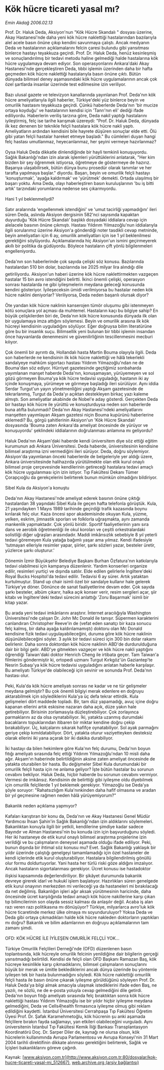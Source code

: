 # Kök hücre ticareti yasal mı?

*Emin Akdağ 2006.02.13*

<div class="pNewsDetailMainContent" itemprop="articleBody">
 Prof. Dr. Haluk Deda, Aksiyon'nun "Kök Hücre Skandalı " dosyası üzerine, Akay Hastanesi'nde daha yeni kök hücre naklettiği hastalarından bazılarıyla alel acele basın önüne çıkıp kendini savunmaya çalıştı. Ancak medyanın Deda ve hastalarının açıklamalarını  felcin çaresi bulundu gibi yansıtması binlerce hastayı teyakkuza geçirdi. Prof. Dr. Haluk Deda, henüz kesinleşmiş ve sonuçlandırılmış bir tedavi metodu haline gelmediği halde hastalarına kök hücre uygulamaya devam ediyor. Son operasyonlarını Ankara'daki Akay Hastanesi'nde gerçekleştiren Deda, tıbbi işlemin üzerinden daha bir hafta geçmeden kök hücre naklettiği hastalarıyla basın önüne çıktı. Bütün dünyada bilimsel deney aşamasındaki kök hücre uygulamalarının ancak çok özel şartlarda insanlar üzerinde test edilmesine izin veriliyor.
 <br/>
 <br/>
 Bazı ulusal gazete ve televizyon kanallarında yayınlanan Prof. Deda'nın kök hücre ameliyatlarıyla ilgili haberler, Türkiye'deki yüz binlerce beyin ve omurilik hastasını teyakkuza geçirdi. Çünkü haberlerde Deda'nın 'bir mucize ortaya koyduğu' ve hastalarının kendisi için 'Tanrı'nın eli' dediği ifade ediliyordu. Haberlerin veriliş tarzına göre, Deda nakil yaptığı hastalarını iyileştirmiş, felç ise tarihe karışmak üzereydi: "Prof. Dr. Haluk Deda, dünyada ilk kez denenen bir teknikle felçli hastalara kök hücre nakli yaptı. Ameliyatların ardından kendisini bile hayrete düşüren sonuçlar elde etti. Ölü gibi yatan felçli hastalar hareket etmeye başladı." Bu cümleleri duyan hangi felç hastası umutlanmaz, heyecanlanmaz, her şeyini vermeye hazırlanmaz?
 <br/>
 <br/>
 Oysa Haluk Deda dikkatle dinlendiğinde bir hayli temkinli konuşuyordu. Sağlık Bakanlığı'ndan izin alarak işlemleri yürüttüklerini anlatarak, "Her kim bizden bir şey öğrenmek istiyorsa, öğretmeye de göstermeye de hazırız. Başarıya ulaşabilirsek, bütün dünya bunu prosedür olarak tanımlar ve her tarafta yapılmaya başlar." diyordu. Başarı, beyin ve omurilik felçli hastayı 'konuşturmak', 'ayağa kaldırmak' ve 'yürütmek' demekti. Ortada ulaşılmış bir başarı yoktu. Ama Deda, olayı haberleştiren basın kuruluşlarının 'bu iş bitti artık' tarzındaki yorumlarına nedense ses çıkarmıyordu.
 <br/>
 <br/>
 Hani 1 yıl beklenmeliydi?
 <br/>
 <br/>
 Satır aralarında 'engellenmek istendiğini' ve 'umut tacirliği yapmadığını' ileri süren Deda, aslında Aksiyon dergisinin 582'nci sayısında kapaktan duyurduğu 'Kök Hücre Skandalı' başlıklı dosyadaki iddialara cevap için alelacele basının önüne çıkmıştı. Hastası Yıldırım Yılmazoğlu'nun iddialarıyla ilgili sorularımız üzerine Aksiyon'a gönderdiği noter tasdikli cevap metninde, beyin ameliyatları için 6 ay, omurilik ameliyatları için ise 1 yıl beklenilmesi gerektiğini söylüyordu. Açıklamalarında hiç Aksiyon'un ismini geçirmeyerek akıllı bir politika da güdüyordu. Böylece hastaların çift yönlü bilgilenmeleri engelleniyordu.
 <br/>
 <br/>
 Deda'nın son haberlerinde çok sayıda çelişki söz konusu. Bazılarında hastalardan 510 bin dolar, bazılarında ise 2025 milyar lira alındığı dile getiriliyordu. Aksiyon'un haberi üzerine kök hücre naklettirmekten vazgeçen hastalar 15 bin avro istendiğini belirtti. İkinci önemli çelişki, operasyon sonrası hastalarda ne gibi iyileşmelerin meydana geleceği konusunda kendini gösteriyor. İyileşeceksin ümidi verilmiyorsa bu hastalar neden kök hücre naklini deniyorlar? Veriliyorsa, Deda neden başarılı olursak diyor?
 <br/>
 <br/>
 Öte yandan kök hücre naklinin kanserojen tümör oluşumu gibi istenmeyen kötü sonuçlara yol açması da muhtemel. Hastaların kaçı bu bilgiye sahip? En büyük çelişkilerden biri de, Deda'nın kök hücre konusunda dünyada ilk olan bir uygulamaya imza attığını söylemesi. Beyin ve omurilik arasına ilk kök hücreyi kendisinin uyguladığını söylüyor. Eğer doğruysa bilim literatürüne göre bu bir insanlık suçu. Bilimsellik yeni bulunan bir tıbbi işlemin insandan önce hayvanlarda denenmesini ve güvenilirliğinin tescillenmesini mecburi kılıyor.
 <br/>
 <br/>
 Çok önemli bir ayrıntı da, Hollandalı hasta Martin Bouma olayıyla ilgili. Deda son haberlerde ne kendisinin ilk kök hücre naklettiği ve hâlâ tekerlekli sandalyeye mahkûm sigortacı hastası Yıldırım Yılmazoğlu'ndan ne de Bouma'dan söz ediyor. Hürriyet gazetesinde geçtiğimiz sonbaharda yayımlanan manşet haberde Deda'nın, konuşamayan, yürüyemeyen ve sol gözü görmeyen Bouma'ya kök hücre tedavisi uyguladığı, hastanın iki ay içinde konuşmaya, yürümeye ve görmeye başladığı ileri sürülüyor. Aynı iddia Serdar Turgut'un yayın yönetmenliğini yaptığı Akşam gazetesinde de tekrarlanmış, Turgut da Deda'yı açıktan destekleyen birkaç yazı kaleme almıştı. Son ameliyatlar akabinde de Nobel'e aday gösterdi. Gerçekten Deda bir hastayı kök hücre ile yürüttü ve konuşturduysa neden son haberlerde buna atıfta bulunmadı? Deda'nın Akay Hastanesi'ndeki ameliyatlarını manşetten yayımlayan Akşam gazetesi niçin Bouma kupürünü haberlerine eklemedi? Bu, görgü şahitlerinin Aksiyon'un 'Kök Hücre Skandalı' dosyasında 'Bouma zaten Ankara'da ameliyat öncesinde de yürüyor ve konuşuyordu' şeklindeki iddialarının doğrulanması anlamına mı geliyordu?
 <br/>
 <br/>
 Haluk Deda'nın Akşam'daki haberde kendi üniversitem diye söz ettiği eğitim kurumunun adı Ankara Üniversitesi. Deda haberde, üniversitesinin kendisine bilimsel araştırma izni vermediğini ileri sürüyor. Deda, doğru söylemiyor. Aksiyon'da yayımlanan önceki haberlerde de belgeleriyle yer aldığı üzere, Ankara üniversitesinde halihazırda yürütülmekte olan etik kurul onaylı bilimsel proje çerçevesinde kendilerinin getireceği hastalara tedavi amaçlı kök hücre uygulanması için izin istiyor. Tıp Fakültesi Dekanı Tümer Çorapçıoğlu da gerekçelerini belirterek bunun mümkün olmadığını bildiriyor.
 <br/>
 <br/>
 Sibel Kula da Aksiyon'a konuştu
 <br/>
 <br/>
 Deda'nın Akay Hastanesi'nde ameliyat ederek basının önüne çıktığı hastalardan 38 yaşındaki Sibel Kula ile geçen hafta telefonla görüştük. Kula, 21 yaşındayken 1 Mayıs 1989 tarihinde geçirdiği trafik kazasında boynu kırılarak felç olur. Kaza öncesi spor akademisinde okuyan Kula, yüzme, yelken, eskrim, jimnastik sporları ve folklorla uğraşmakta, aynı zamanda mankenlik yapmaktadır. Çok yönlü biridir. Sportif faaliyetlerinin yanı sıra dans ve aerobik öğretmenliği ile okul koroları ve çeşitli orkestralardaki solistliği diğer uğraşları arasındadır. Maddi imkânsızlık sebebiyle 8 yıl yeterli tedavi göremeyen Kula yatağa bağımlı yaşar ama yılmaz. Kendi ifadesiyle 'tutmayan elleriyle resimler yapar, şiirler, şarkı sözleri yazar, besteler üretir, yüzlerce şarkı oluşturur.'
 <br/>
 <br/>
 Dönemin İzmir Büyükşehir Belediye Başkanı Burhan Özfatura'nın katkılarıyla tedavi olabilmesi için kampanya düzenlenir. Yardım konserleri organize edilir, resimleri yurtiçi ve dışında satılır. Elde edilen gelirlerle İngiltere'deki Royal Bucks Hospitol'da tedavi edilir. Tedavisi 6 ay sürer. Artık yataktan kurtulmuştur. Stand up chair isimli özel bir sandalye kullanır hale gelerek Türkiye'ye döner. Dönünce de sanat faaliyetlerine devam eder. Çok sayıda şarkı besteler, albüm çıkarır, halka açık konser verir, resim sergileri açar, şiir kitabı ve İngiltere'deki tedavi sürecini anlattığı 'Zoru Başarmak' isimli bir kitap yazar.
 <br/>
 <br/>
 Bu arada yeni tedavi imkânlarını araştırır. İnternet aracılığıyla Washington Üniversitesi'nde çalışan Dr. John Mc Donald ile tanışır. Süpermen karakterini canlandıran Christopher Reeve'in de (vefat eden sanatçı bir kaza sonucu felç kalmış, bir daha ayağa kaldırılamamıştı) doktoru olan Mc Donald kendisine fizik tedavi uygulayabileceğini, duruma göre kök hücre naklinin düşünülebileceğini söyler. 3 aylık bir tedavi süreci için 300 bin dolar rakamı belirlenir. Daha sonra doktordan kök hücre naklinin ABD'de durdurulduğuna dair bir bilgi gelir. ABD'ye gitmekten vazgeçer ve kök hücre nakli yaptığını öğrendiği Taiwan'daki doktor Henrich Cheng ile irtibata geçer. Tam Taiwan'a filmlerini göndermiştir ki, ortopedi uzmanı Turgut Kırkgöz'ün Gaziantep'te Nesrin Subaşı'ya kök hücre tedavisi uyguladığını anlatan haberle karşılaşır. Bu ameliyatı Türkiye'de olabileceği için sevinir ve sonunda Prof. Deda'nın hastası olur.
 <br/>
 <br/>
 Peki, Kula'da kök hücre ameliyatı sonrası ne kadar ve ne tür gelişmeler meydana gelmiştir? Bu çok önemli bilgiyi merak edenlere en doğruyu aktarabilmek için söylediklerini Kula'ya üç defa tekrar ettirdik. Kula gelişmeleri dört maddede topladı. Bir, tam düz yapamadığı, avuç içine doğru kapanan ellerini artık eskisine nazaran daha açık, düze yakın hale getirebiliyor. Birisinin zorlamasıyla düzleştirebiliyor. Çok zorlayınca parmaklarını az da olsa oynatabiliyor. İki, yatakta uzanmış durumdaki bacaklarını topuklarından itibaren bir miktar kendine doğru çekip bırakabiliyor. Üç, kalçalarını sıkarak hafifçe oynatabiliyor. Sol ayak parmağını geriye çekip kımıldatabiliyor. Dört, yatakta oturur vaziyetteyken desteksiz olarak ellerini iki yana açarak bir iki dakika durabiliyor.
 <br/>
 <br/>
 İki hastayı da bilen hekimlere göre Kula'nın felç durumu, Deda'nın boyun fıtığı ameliyatı sırasında felç ettiği Yıldırım Yılmazoğlu'ndan 10 misli daha ağır. Akşam'ın haberinde belirtildiğinin aksine zaten ameliyat öncesinde de yatakta oturabilen bir hasta. Bu değişmeler Sibel Kula durumundaki bir omurilik felçli hasta için ne anlama geliyor? İşte bütün hastalar bu sorunun cevabını bekliyor. Haluk Deda, hiçbir haberde bu sorunun cevabını vermiyor. Vermesi de imkânsız. Kendisinin de belirttiği gibi iyileşme oldu diyebilmek için omurilik felçlilerde 1 yıl beklemek gerekiyor. Yılmazoğlu ise Deda'ya şöyle soruyor: "Rahatsızlığım Kula'nınkinden daha hafif olmasına ve aradan bir yıl geçmesine rağmen neden hâlâ yürüyemiyorum?"
 <br/>
 <br/>
 Bakanlık neden açıklama yapmıyor?
 <br/>
 <br/>
 Kafaları karıştıran bir konu da, Deda'nın ve Akay Hastanesi Genel Müdür Yardımcısı İhsan Şahin'in Sağlık Bakanlığı'ndan izin aldıklarını söylemeleri. Bakanlıktan konuyla ilgili bir yetkili, kendilerine şimdiye kadar sadece Bayındır ve Alman Hastanesi'nin bu konuda izin için başvurduğunu söyledi. Her iki hastaneye de etik kurul onaylı bilimsel araştırma projelerine izin verildiği ve bu çalışmaların deneysel aşamada olduğu ifade ediliyor. Peki, bunun dışında bir ihtimal söz konusu mu? Evet. Sağlık Bakanlığı yaklaşık bir yıldır üzerinde çalıştığı genelgeyi tamamlamadığı için özel hastaneler de kendi içlerinde etik kurul oluşturabiliyor. Hastalara bilgilendirilmiş gönüllü olur formu doldurtuyorlar. Yani hasta her türlü riski göze aldığını imzalıyor. Ancak hastaların sigortalanması gerekiyor. Ücret konusu ise hastadoktor ilişkisi kapsamında değerlendiriliyor. Bir şikâyet durumunda bakanlık devreye girerek idarî ve hukukî işlem başlatıyor. Hazırlıkları süren genelgede etik kurul onayının merkezden mi verileceği ya da hastaneleri mi bırakılacağı da net değilmiş. Bakanlığın işleri ağır aksak yürütmesinin haricinde, daha öncesinde ücret karşılığında tedavi amaçlı kök hücre nakillerine karşı çıkan tıp bilimcilerinin son olayda sessiz kalması da anlaşılır değil. Acaba iş alan razı veren razı politikasına mı dönüşüyor? Türkiye, milyarlarca avro'luk kök hücre ticaretinde merkez ülke olmaya mı soyunduruluyor? Yoksa Deda ve Deda gibi ortaya çıkmadıkları halde kök hücre nakleden doktorların yaptıkları mı doğru? Bakanlık ve bilim adamlarının en doğruyu açıklamalarının tam zamanı şimdi.
 <br/>
 <br/>
 OFD: KÖK HÜCRE İLE İYİLEŞEN OMURİLİK FELÇLİ YOK...
 <br/>
 <br/>
 Türkiye Omurilik Felçlileri Derneği'nde (OFD) düzenlenen basın toplantısında, kök hücreyle omurilik felcinin yenildiğine dair bilgilerin gerçeği yansıtmadığı belirtildi. Kendisi de felçli olan OFD Başkanı Ramazan Baş, kök hücreye kesinlikle karşı çıkmadıklarını, bilimsel çalışmaların sonuçlarını büyük bir merak ve ümitle beklediklerini ancak dünya üzerinde bu yöntemle iyileşen tek bir hasta bulunmadığını söyledi. Kök hücre naklettiği omurilik felçli hasta ile basın önüne çıkarak iyileşme görüldüğünü söyleyen Prof. Dr. Haluk Deda'ya bilgi almak amacıyla ulaşmak istediklerini ifade eden Baş, ne yazılı, ne sözlü, ne de e-posta yoluyla cevap gelmediğini dile getirdi. Deda'nın boyun fıtığı ameliyatı sırasında felç bıraktıktan sonra kök hücre naklettiği hastası Yıldırım Yılmazoğlu ise bir yıldır hiçbir iyileşme meydana gelmediğini, Deda ve Cells4health firmasınca iyileşme olmuş gibi reklam edildiğini kaydetti. İstanbul Üniversitesi Cerrahpaşa Tıp Fakültesi Öğretim Üyesi Prof. Dr. Şafak Karamehmetoğlu, kök hücrenin şu anki aşamada felçlilere bırakın fayda sağlamayı, yan etkileri olabileceğini vurguladı. Aynı üniversitenin İstanbul Tıp Fakültesi Kemik İliği Bankası Transplantasyon Koordinatörü Doç. Dr. Sarper Diler de, kaynağı ne olursa olsun, kök hücrelerin kullanımında Avrupa Parlamentosu ve Avrupa Konseyi'nin 31 Mart 2004 tarihli direktifinin dikkate alınması gerektiğini belirterek, Sağlık ve İçişleri bakanlıklarını göreve çağırdı.
 <br/>
</div>


Kaynak: [www.aksiyon.com.tr](http://www.aksiyon.com.tr:80/dosyalar/kok-hucre-ticareti-yasal-mi_512667), [web.archive.org (arşiv bağlantısı)](http://web.archive.org/web/20150512031716/http://www.aksiyon.com.tr:80/dosyalar/kok-hucre-ticareti-yasal-mi_512667)

